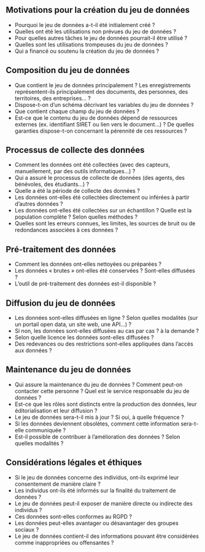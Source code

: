 
## Motivations pour la création du jeu de données

*  Pourquoi le jeu de données a-t-il été initialement créé ?
*  Quelles ont été les utilisations non prévues du jeu de données ?
*  Pour quelles autres tâches le jeu de données pourrait-il être utilisé ?
*  Quelles sont les utilisations trompeuses du jeu de données ?
*  Qui a financé ou soutenu la création du jeu de données ?

## Composition du jeu de données

*  Que contient le jeu de données principalement ? Les enregistrements représentent-ils principalement des documents, des personnes, des territoires, des entreprises… ?
*  Dispose-t-on d’un schéma décrivant les variables du jeu de données ?
*  Que contient chaque champ du jeu de données ?
*  Est-ce que le contenu du jeu de données dépend de ressources externes (ex. identifiant SIRET ou lien vers le document…) ? De quelles garanties dispose-t-on concernant la pérennité de ces ressources ?

## Processus de collecte des données

*  Comment les données ont été collectées (avec des capteurs, manuellement, par des outils informatiques…) ?
*  Qui a assuré le processus de collecte de données (des agents, des bénévoles, des étudiants…) ?
*  Quelle a été la période de collecte des données ?
*  Les données ont-elles été collectées directement ou inférées à partir d’autres données ?
*  Les données ont-elles été collectées sur un échantillon ? Quelle est la population complète ? Selon quelles méthodes ?
*  Quelles sont les erreurs connues, les limites, les sources de bruit ou de redondances associées à ces données ?

## Pré-traitement des données

*  Comment les données ont-elles nettoyées ou préparées ?
*  Les données « brutes » ont-elles été conservées ? Sont-elles diffusées ?
*  L’outil de pré-traitement des données est-il disponible ?

## Diffusion du jeu de données

*  Les données sont-elles diffusées en ligne ? Selon quelles modalités (sur un portail open data, un site web, une API…) ?
*  Si non, les données sont-elles diffusées au cas par cas ? à la demande ?
*  Selon quelle licence les données sont-elles diffusées ?
*  Des redevances ou des restrictions sont-elles appliquées dans l’accès aux données ?

## Maintenance du jeu de données

*  Qui assure la maintenance du jeu de données ? Comment peut-on contacter cette personne ? Quel est le service responsable du jeu de données ?
*  Est-ce que les rôles sont distincts entre la production des données, leur éditorialisation et leur diffusion ?
*  Le jeu de données sera-t-il mis à jour ? Si oui, à quelle fréquence ?
*  Si les données deviennent obsolètes, comment cette information sera-t-elle communiquée ?
*  Est-il possible de contribuer à l’amélioration des données ? Selon quelles modalités ?

## Considérations légales et éthiques

*  Si le jeu de données concerne des individus, ont-ils exprimé leur consentement de manière claire ?
*  Les individus ont-ils été informés sur la finalité du traitement de données ?
*  Le jeu de données peut-il exposer de manière directe ou indirecte des individus ?
*  Ces données sont-elles conformes au RGPD ?
*  Les données peut-elles avantager ou désavantager des groupes sociaux ?
*  Le jeu de données contient-il des informations pouvant être considérées comme inappropriées ou offensantes ?
